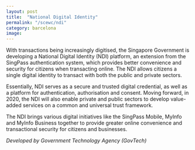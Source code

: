 ```yaml
---
layout: post
title:  "National Digital Identity"
permalink: "/scewc/ndi"
category: barcelona
image: 
---
```


With transactions being increasingly digitised, the Singapore Government is developing a National Digital Identity (NDI) platform, an extension from the SingPass authentication system, which provides better convenience and security for citizens when transacting online. The NDI allows citizens a single digital identity to transact with both the public and private sectors.

Essentially, NDI serves as a secure and trusted digital credential, as well as a platform for authentication, authorisation and consent. Moving forward, in 2020, the NDI will also enable private and public sectors to develop value-added services on a common and universal trust framework.

The NDI brings various digital initiatives like the SingPass Mobile, MyInfo and MyInfo Business together to provide greater online convenience and transactional security for citizens and businesses.

*Developed by Government Technology Agency (GovTech)*
